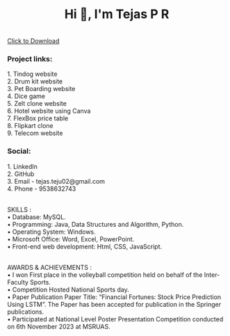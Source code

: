 <h1 align="center">Hi 👋, I'm Tejas P R </h1>
<br>
<a href="document.pdf" download="document.pdf">Click to Download</a>

<h3 align="left">Project links:</h3>
1. <a href="https://tejas-pr.github.io/using_bootstarp2/" style="text-decoration: none;">Tindog website</a> <br>
2. <a href="https://tejas-pr.github.io/drum/" style="text-decoration: none;">Drum kit website</a> <br>
3. <a href="https://tejas-pr.github.io/PetBoarding_website/" style="text-decoration: none;">Pet Boarding website</a> <br>
4. <a href="https://tejas-pr.github.io/Dice/" style="text-decoration: none;">Dice game</a> <br>
5. <a href="https://tejas-pr.github.io/Zelt_clone/" style="text-decoration: none;">Zelt clone website</a> <br>
6. <a href="https://www.canva.com/design/DAFoWDO-W48/cu3X2VF5jg2DteQUgfwlzA/view?website#4:goku" style="text-decoration: none;">Hotel website using Canva</a><br>
7. <a href="https://tejas-pr.github.io/priceing_table/" style="text-decoration: none;">FlexBox price table</a><br>
8. <a href="https://tejas-pr.github.io/Flipkart_clone/" style="text-decoration: none;">Flipkart clone</a><br>
9. <a href="https://tejas-pr.github.io/using_bootstrap1/" style="text-decoration: none;">Telecom website</a><br>

<h3 align="left">Social:</h3>
1. <a href="https://www.linkedin.com/in/tejas-p-r-057a4622a" style="text-decoration: none;">LinkedIn</a><br>
2. <a href="https://github.com/Tejas-pr?tab=repositories" style="text-decoration: none;">GitHub</a><br>
3. <a href="tejas.teju02@gmail.com" style="text-decoration: none;">Email </a> - tejas.teju02@gmail.com<br>
4. Phone - 9538632743 <br>
<br>

SKILLS :  <br>
• Database: MySQL. <br>
• Programming: Java, Data Structures and Algorithm, Python. <br>
• Operating System: Windows. <br>
• Microsoft Office: Word, Excel, PowerPoint.  <br>
• Front-end web development: Html, CSS, JavaScript. <br>
<br>

AWARDS & ACHIEVEMENTS	: <br>
•	I won First place in the volleyball competition held on behalf of the Inter-Faculty Sports. <br>
•	Competition Hosted National Sports day. <br>
•	Paper Publication Paper Title: “Financial Fortunes: Stock Price Prediction Using LSTM”. The Paper has been accepted for publication in the Springer publications. <br>
•	Participated at National Level Poster Presentation Competition conducted on 6th November 2023 at MSRUAS. <br>
